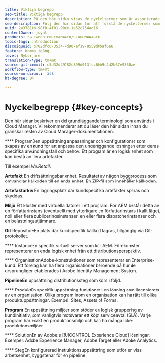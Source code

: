 ```yaml
---
title: Viktiga begrepp
seo-title: Viktiga begrepp
description: På den här sidan visas de nyckeltermer som är associerade med Cloud Manager.
seo-description: Följ den här sidan för att förstå de nyckeltermer som är associerade med Cloud Manager.
uuid: 2a37810b-98f8-4f01-90de-1e52c754ad16
contentOwner: jsyal
products: SG_EXPERIENCEMANAGER/CLOUDMANAGER
topic-tags: introduction
discoiquuid: b702dfc0-3534-4d90-af19-8559d8baf6a6
feature: Komma igång
level: Nybörjare
translation-type: tm+mt
source-git-commit: c5d32d49782c899d013fcc60b9c4d2b67e9350ae
workflow-type: tm+mt
source-wordcount: '348'
ht-degree: 0%

---
```



# Nyckelbegrepp {#key-concepts}

Den här sidan beskriver en del grundläggande terminologi som används i Cloud Manager. Vi rekommenderar att du läser den här sidan innan du granskar resten av Cloud Manager-dokumentationen.

**** ProgramDen uppsättning anpassningar och konfigurationer som skapas av en kund för att anpassa den underliggande lösningen efter deras specifika användningsfall och behov. Ett program är en logisk enhet som kan bestå av flera artefakter.

Till exempel *We.Retail*.

**Artefakt** En driftsättningsbar enhet. Resultatet av någon byggprocess som omvandlar källkoden till en enda enhet. En ZIP-fil som innehåller källkoden.

**Artefaktarkiv** En lagringsplats där kundspecifika artefakter sparas och skyddas.

**Miljö** Ett kluster med virtuella datorer i ett program. För AEM består detta av en författarinstans (eventuellt med ytterligare en författarinstans i kallt läge), noll eller flera publiceringsinstanser, en eller flera dispatcherinstanser och en belastningsutjämnare.

**Git** RepositoryEn plats där kundspecifik källkod lagras, tillgänglig via Git-protokollet.

**** InstanceEn specifik virtuell server som kör AEM. Förekomster representerar en enda logisk enhet från ett distributionsperspektiv.

**** OrganisationAdobe-konstruktioner som representerar en Enterprise-kund. Ett företag kan ha flera organisationer beroende på hur de ursprungligen etablerades i Adobe Identity Management System.

**PipelineEn** uppsättning distributionssteg som körs i följd.

**** ProduktEn specifik uppsättning funktioner i en lösning som licensierats av en organisation. Olika program inom en organisation kan ha rätt till olika produktuppsättningar. Exempel: Sites, Assets of Forms.

**Program** En uppsättning miljöer som stöder en logisk gruppering av kundinitiativ, som vanligtvis motsvarar ett köpt serviceavtal (SLA). Varje program har exakt en produktionsmiljö och kan ha många icke-produktionsmiljöer.

**** SolutionEn av Adobe:s  [!UICONTROL Experience Cloud] lösningar. Exempel: Adobe Experience Manager, Adobe Target eller Adobe Analytics.

**** StegEn konfigurerad instruktionsuppsättning som utför en viss arbetsenhet, byggstenar för en pipeline.
